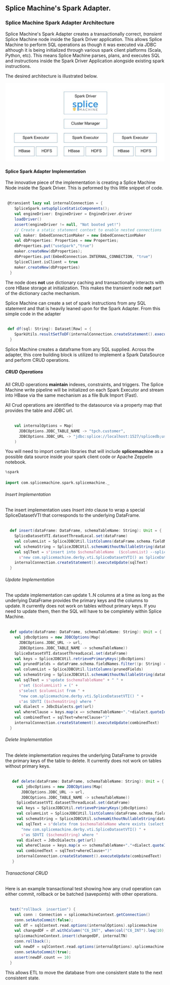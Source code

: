 ## Splice Machine's Spark Adapter.

### Splice Machine Spark Adapter Architecture

Splice Machine's Spark Adapter creates a transactionally correct, _transient_ Splice Machine node inside the Spark Driver application.  This allows Splice Machine to perform SQL operations as though it was executed via JDBC although it is being initialized through various spark client platforms (Scala, Python, etc).  This means Splice Machine parses, plans, and executes SQL and instructions inside the Spark Driver Application alongside existing spark instructions.

The desired architecture is illustrated below.

![SpliceMachine Spark Adapter Architecture](docs/Architecture.jpeg)


#### Splice Spark Adapter Implementation

The innovative piece of the implementation is creating a Splice Machine Node inside the Spark Driver.  This is peformed by this little snippet of code.

```scala
 
 @transient lazy val internalConnection = {
    SpliceSpark.setupSpliceStaticComponents();
    val engineDriver: EngineDriver = EngineDriver.driver
    loadDriver()
    assert(engineDriver != null, "Not booted yet!")
    // Create a static statement context to enable nested connections
    val maker: EmbedConnectionMaker = new EmbedConnectionMaker
    val dbProperties: Properties = new Properties;
    dbProperties.put("useSpark","true")
    maker.createNew(dbProperties);
    dbProperties.put(EmbedConnection.INTERNAL_CONNECTION, "true")
    SpliceClient.isClient = true
    maker.createNew(dbProperties)
  }

```

The node does **not** use dictionary caching and transactionally interacts with core HBase storage at initialization.  This makes the transient node **not** part of the dictionary cache mechanism.

Splice Machine can create a set of spark instructions from any SQL statement and that is heavily leaned upon for the Spark Adapter.  From this simple code in the adapter 

```scala
 
 def df(sql: String): Dataset[Row] = {
    SparkUtils.resultSetToDF(internalConnection.createStatement().executeQuery(sql));
  }

```

Splice Machine creates a dataframe from any SQL supplied.  Across the adapter, this core building block is utilized to implement a Spark DataSource and perform CRUD operations.

##### CRUD Operations

All CRUD operations **maintain** indexes, constraints, and triggers.  The Splice Machine write pipeline will be initialized on each Spark Executor and stream into HBase via the same mechanism as a file Bulk Import (Fast).   

All Crud operations are identified to the datasource via a property map that provides the table and JDBC url.

```scala

    val internalOptions = Map(
      JDBCOptions.JDBC_TABLE_NAME -> "tpch.customer",
      JDBCOptions.JDBC_URL -> "jdbc:splice://localhost:1527/splicedb;user=USERNAME;password=PASSWORD"
    )

```

You will need to import certain libraries that will include **splicemachine** as a possible data source inside your spark client code or Apache Zeppelin notebook.

```scala
%spark

import com.splicemachine.spark.splicemachine._

```

###### Insert Implementation

The insert implementation uses _Insert into_ clause to wrap a special SpliceDatasetVTI that corresponds to the underlying DataFrame.   

```scala
 
  def insert(dataFrame: DataFrame, schemaTableName: String): Unit = {
    SpliceDatasetVTI.datasetThreadLocal.set(dataFrame)
    val columnList = SpliceJDBCUtil.listColumns(dataFrame.schema.fieldNames)
    val schemaString = SpliceJDBCUtil.schemaWithoutNullableString(dataFrame.schema,url)
    val sqlText = s"insert into $schemaTableName  ($columnList) --splice-properties useSpark=true\n select $columnList from " +
      s"new com.splicemachine.derby.vti.SpliceDatasetVTI() as SpliceDatasetVTI ($schemaString)"
    internalConnection.createStatement().executeUpdate(sqlText)
  }

```

###### Update Implementation

The update implementation can update 1..N columns at a time as long as the underlying DataFrame provides the primary keys and the columns to update.  It currently does not 
work on tables without primary keys.  If you need to update them, then the SQL will have to be completely within Splice Machine.

```scala
 
  def update(dataFrame: DataFrame, schemaTableName: String): Unit = {
    val jdbcOptions = new JDBCOptions(Map(
      JDBCOptions.JDBC_URL -> url,
      JDBCOptions.JDBC_TABLE_NAME -> schemaTableName))
    SpliceDatasetVTI.datasetThreadLocal.set(dataFrame)
    val keys = SpliceJDBCUtil.retrievePrimaryKeys(jdbcOptions)
    val prunedFields = dataFrame.schema.fieldNames.filter((p: String) => keys.indexOf(p) == -1)
    val columnList = SpliceJDBCUtil.listColumns(prunedFields)
    val schemaString = SpliceJDBCUtil.schemaWithoutNullableString(dataFrame.schema,url)
    val sqlText = s"update $schemaTableName" + " " +
      s"set ($columnList) = (" +
      s"select $columnList from " +
      "new com.splicemachine.derby.vti.SpliceDatasetVTI() " +
      s"as SDVTI ($schemaString) where "
    val dialect = JdbcDialects.get(url)
    val whereClause = keys.map(x => schemaTableName+"."+dialect.quoteIdentifier(x) + " = SDVTI."++dialect.quoteIdentifier(x)).mkString(" AND ")
    val combinedText = sqlText+whereClause+")"
    internalConnection.createStatement().executeUpdate(combinedText)
  }

```

###### Delete Implementation

The delete implementation requires the underlying DataFrame to provide the primary keys of the table to delete.  It currently does not 
work on tables without primary keys.

```scala

   def delete(dataFrame: DataFrame, schemaTableName: String): Unit = {
     val jdbcOptions = new JDBCOptions(Map(
       JDBCOptions.JDBC_URL -> url,
       JDBCOptions.JDBC_TABLE_NAME -> schemaTableName))
     SpliceDatasetVTI.datasetThreadLocal.set(dataFrame)
     val keys = SpliceJDBCUtil.retrievePrimaryKeys(jdbcOptions)
     val columnList = SpliceJDBCUtil.listColumns(dataFrame.schema.fieldNames)
     val schemaString = SpliceJDBCUtil.schemaWithoutNullableString(dataFrame.schema,url)
     val sqlText = s"delete from $schemaTableName where exists (select 1 from " +
       "new com.splicemachine.derby.vti.SpliceDatasetVTI() " +
       s"as SDVTI ($schemaString) where "
     val dialect = JdbcDialects.get(url)
     val whereClause = keys.map(x => schemaTableName+"."+dialect.quoteIdentifier(x) + " = SDVTI."++dialect.quoteIdentifier(x)).mkString(" AND ")
     val combinedText = sqlText+whereClause+")"
     internalConnection.createStatement().executeUpdate(combinedText)
   }

```


###### Transactional CRUD 

Here is an example transactional test showing how any crud operation can either commit, rollback or be batched (savepoints) with other operations.

```scala

  test("rollback  insertion") {
    val conn : Connection = splicemachineContext.getConnection()
    conn.setAutoCommit(false);
    val df = sqlContext.read.options(internalOptions).splicemachine
    val changedDF = df.withColumn("C6_INT", when(col("C6_INT").leq(10), col("C6_INT").plus(10)) )
    splicemachineContext.insert(changedDF, internalTN)
    conn.rollback();
    val newDF = sqlContext.read.options(internalOptions).splicemachine
    conn.setAutoCommit(true);
    assert(newDF.count == 10)
  }

```

This allows ETL to move the database from one consistent state to the next consistent state.


